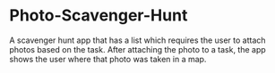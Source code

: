 # Photo-Scavenger-Hunt
A scavenger hunt app that has a list which requires the user to attach photos based on the task. After attaching the photo to a task, the app shows the user where that photo was taken in a map.
